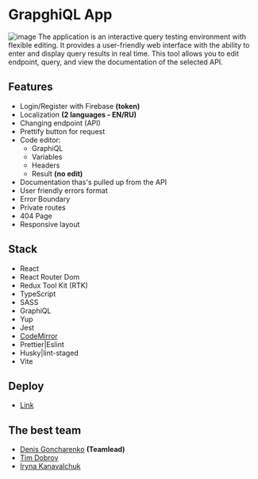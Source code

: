 # GrapghiQL App
![image](https://github.com/Asmat1k/graphiql-app/assets/113438950/4b522f2b-de53-46b0-baa2-2a7ebfc9edd3)
The application is an interactive query testing environment with flexible editing. It provides a user-friendly web interface with the ability to enter and display query results in real time. This tool allows you to edit endpoint, query, and view the documentation of the selected API.
## Features
- Login/Register with Firebase **(token)**
- Localization **(2 languages - EN/RU)**
- Changing endpoint (API)
- Prettify button for request
- Code editor:
  - GraphiQL
  - Variables
  - Headers
  - Result **(no edit)**
- Documentation thas's pulled up from the API
- User friendly errors format
- Error Boundary
- Private routes
- 404 Page
- Responsive layout
## Stack
- React
- React Router Dom
- Redux Tool Kit (RTK)
- TypeScript
- SASS
- GraphiQL
- Yup
- Jest
- [CodeMirror](https://codemirror.net/)
- Prettier|Eslint
- Husky|lint-staged
- Vite
## Deploy
- [Link](https://graphiql-late-comers.netlify.app/)
## The best team
- [Denis Goncharenko](https://github.com/codestudent24) **(Teamlead)**
- [Tim Dobrov](https://github.com/asmat1k)
- [Iryna Kanavalchuk](https://github.com/Irina0313)

